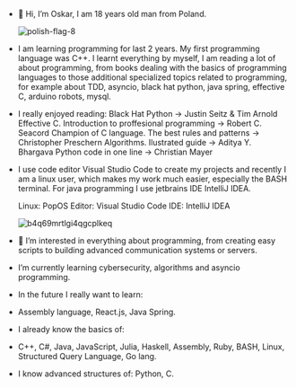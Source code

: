 - 👋 Hi, I’m Oskar, I am 18 years old man from Poland.

  ![polish-flag-8](https://github.com/OskarProgrammer/OskarProgrammer/assets/130141327/7b5aa5fd-03ab-4f52-ba62-4c8d002559fa)

- I am learning programming for last 2 years. My first programming language was C++.
  I learnt everything by myself, I am reading a lot of about programming, from books
  dealing with the basics of programming languages ​​to those additional specialized topics
  related to programming, for example about TDD, asyncio, black hat python, java spring, effective C,
  arduino robots, mysql.

- I really enjoyed reading:
    Black Hat Python -> Justin Seitz & Tim Arnold
    Effective C. Introduction to proffesional programming -> Robert C. Seacord
    Champion of C language. The best rules and patterns -> Christopher Preschern
    Algorithms. Ilustrated guide -> Aditya Y. Bhargava
    Python code in one line -> Christian Mayer

- I use code editor Visual Studio Code to create my projects and recently I am a
  linux user, which makes my work much easier, especially the BASH terminal.
  For java programming I use jetbrains IDE IntelliJ IDEA.
  
  Linux: PopOS
  Editor: Visual Studio Code
  IDE: IntelliJ IDEA

  ![b4q69mrtlgi4qgcplkeq](https://github.com/OskarProgrammer/OskarProgrammer/assets/130141327/ad53a1fe-08cb-41bd-9691-70143036d180)

- 👀 I’m interested in everything about programming, from creating easy scripts to building advanced communication systems or servers.
-  I’m currently learning cybersecurity, algorithms and asyncio programming.

  
- In the future I really want to learn:
- Assembly language, React.js, Java Spring.

  
- I already know the basics of:
- C++, C#, Java, JavaScript, Julia, Haskell, Assembly, Ruby, BASH, Linux, Structured Query Language, Go lang.


- I know advanced structures of:
  Python, C.



<!---
OskarProgrammer/OskarProgrammer is a ✨ special ✨ repository because its `README.md` (this file) appears on your GitHub profile.
You can click the Preview link to take a look at your changes.
--->
